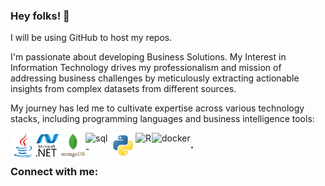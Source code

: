 ### Hey folks! 👋

I will be using GitHub to host my repos. 

I'm passionate about developing Business Solutions. My Interest in Information Technology drives my professionalism and mission of addressing business challenges by meticulously extracting actionable insights from complex datasets from different sources.

My journey has led me to cultivate expertise across various technology stacks, including programming languages and business intelligence tools:
  </p>
 
<a href="https://www.java.com" target="_blank"> <img align="left" src="https://raw.githubusercontent.com/devicons/devicon/master/icons/java/java-original.svg" alt="java" width="40" height="40"/></a>
<a href="https://dotnet.microsoft.com/" target="_blank"> <img align="left" src="https://raw.githubusercontent.com/devicons/devicon/master/icons/dot-net/dot-net-original-wordmark.svg" alt="dotnet" width="40" height="40"/></a>
<a href="https://www.mongodb.com/" target="_blank"> <img align="left" src="https://raw.githubusercontent.com/devicons/devicon/master/icons/mongodb/mongodb-original-wordmark.svg" alt="mongodb" width="40" height="40"/></a>
<a href="https://www.microsoft.com/en-us/sql-server/" target="_blank"> <img align="left" src="https://www.svgrepo.com/show/303229/microsoft-sql-server-logo.svg" alt="sql-server" width="40" height="40"/></a>
<a href="https://www.python.org" target="_blank"> <img align="left" src="https://raw.githubusercontent.com/devicons/devicon/master/icons/python/python-original.svg" alt="python" width="40" height="40"/></a>
<a href="https://www.R-project.org/" target="_blank"> <img align="left" src="https://cdn.jsdelivr.net/gh/devicons/devicon/icons/r/r-original.svg"  alt="R" width="26px" /></a>
<a href="https://www.powerbi.com/" target="_blank"> <img align="left" src="https://img.shields.io/badge/PowerBI-F2C811?style=for-the-badge&logo=Power%20BI&logoColor=white" alt="docker" /></a>


<h3 align="left"> .</h3>

<h3 align="left">Connect with me:</h3> 



</p>

 




<!-- Count Visitors
![](https://komarev.com/ghpvc/?username=DallasBaba&color=lightgrey)
![](https://visitor-badge.glitch.me/badge?page_id=DallasBaba.DallasBaba)

- 🔭 I’m currently working on [Upwork](https://www.upwork.com/freelancers/~01c283d8b023c19ff5?viewMode=1)

<p align="left" align="left">
<a href="https://github.com/DallasBaba"><img title="DallasBaba" src="https://github-readme-stats.vercel.app/api/top-langs/?username=DallasBaba&layout=compact&theme=dark"></a>
</p>
<!--
